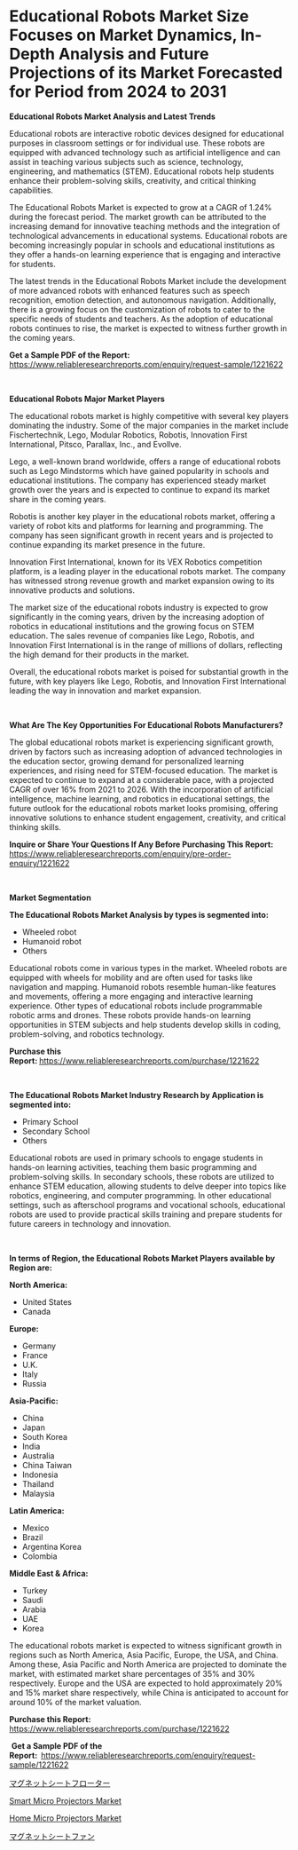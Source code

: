 <p><h1>Educational Robots Market Size Focuses on Market Dynamics, In-Depth Analysis and Future Projections of its Market Forecasted for Period from 2024 to 2031</h1></p><p><strong>Educational Robots Market Analysis and Latest Trends</strong></p>
<p><p>Educational robots are interactive robotic devices designed for educational purposes in classroom settings or for individual use. These robots are equipped with advanced technology such as artificial intelligence and can assist in teaching various subjects such as science, technology, engineering, and mathematics (STEM). Educational robots help students enhance their problem-solving skills, creativity, and critical thinking capabilities.</p><p>The Educational Robots Market is expected to grow at a CAGR of 1.24% during the forecast period. The market growth can be attributed to the increasing demand for innovative teaching methods and the integration of technological advancements in educational systems. Educational robots are becoming increasingly popular in schools and educational institutions as they offer a hands-on learning experience that is engaging and interactive for students.</p><p>The latest trends in the Educational Robots Market include the development of more advanced robots with enhanced features such as speech recognition, emotion detection, and autonomous navigation. Additionally, there is a growing focus on the customization of robots to cater to the specific needs of students and teachers. As the adoption of educational robots continues to rise, the market is expected to witness further growth in the coming years.</p></p>
<p><strong>Get a Sample PDF of the Report:&nbsp;</strong> <a href="https://www.reliableresearchreports.com/enquiry/request-sample/1221622">https://www.reliableresearchreports.com/enquiry/request-sample/1221622</a></p>
<p>&nbsp;</p>
<p><strong>Educational Robots Major Market Players</strong></p>
<p><p>The educational robots market is highly competitive with several key players dominating the industry. Some of the major companies in the market include Fischertechnik, Lego, Modular Robotics, Robotis, Innovation First International, Pitsco, Parallax, Inc., and Evollve.</p><p>Lego, a well-known brand worldwide, offers a range of educational robots such as Lego Mindstorms which have gained popularity in schools and educational institutions. The company has experienced steady market growth over the years and is expected to continue to expand its market share in the coming years.</p><p>Robotis is another key player in the educational robots market, offering a variety of robot kits and platforms for learning and programming. The company has seen significant growth in recent years and is projected to continue expanding its market presence in the future.</p><p>Innovation First International, known for its VEX Robotics competition platform, is a leading player in the educational robots market. The company has witnessed strong revenue growth and market expansion owing to its innovative products and solutions.</p><p>The market size of the educational robots industry is expected to grow significantly in the coming years, driven by the increasing adoption of robotics in educational institutions and the growing focus on STEM education. The sales revenue of companies like Lego, Robotis, and Innovation First International is in the range of millions of dollars, reflecting the high demand for their products in the market.</p><p>Overall, the educational robots market is poised for substantial growth in the future, with key players like Lego, Robotis, and Innovation First International leading the way in innovation and market expansion.</p></p>
<p>&nbsp;</p>
<p><strong>What Are The Key Opportunities For Educational Robots Manufacturers?</strong></p>
<p><p>The global educational robots market is experiencing significant growth, driven by factors such as increasing adoption of advanced technologies in the education sector, growing demand for personalized learning experiences, and rising need for STEM-focused education. The market is expected to continue to expand at a considerable pace, with a projected CAGR of over 16% from 2021 to 2026. With the incorporation of artificial intelligence, machine learning, and robotics in educational settings, the future outlook for the educational robots market looks promising, offering innovative solutions to enhance student engagement, creativity, and critical thinking skills.</p></p>
<p><strong>Inquire or Share Your Questions If Any Before Purchasing This Report:</strong> <a href="https://www.reliableresearchreports.com/enquiry/pre-order-enquiry/1221622">https://www.reliableresearchreports.com/enquiry/pre-order-enquiry/1221622</a></p>
<p>&nbsp;</p>
<p><strong>Market Segmentation</strong></p>
<p><strong>The Educational Robots Market Analysis by types is segmented into:</strong></p>
<p><ul><li>Wheeled robot</li><li>Humanoid robot</li><li>Others</li></ul></p>
<p><p>Educational robots come in various types in the market. Wheeled robots are equipped with wheels for mobility and are often used for tasks like navigation and mapping. Humanoid robots resemble human-like features and movements, offering a more engaging and interactive learning experience. Other types of educational robots include programmable robotic arms and drones. These robots provide hands-on learning opportunities in STEM subjects and help students develop skills in coding, problem-solving, and robotics technology.</p></p>
<p><strong>Purchase this Report:&nbsp;</strong><a href="https://www.reliableresearchreports.com/purchase/1221622">https://www.reliableresearchreports.com/purchase/1221622</a></p>
<p>&nbsp;</p>
<p><strong>The Educational Robots Market Industry Research by Application is segmented into:</strong></p>
<p><ul><li>Primary School</li><li>Secondary School</li><li>Others</li></ul></p>
<p><p>Educational robots are used in primary schools to engage students in hands-on learning activities, teaching them basic programming and problem-solving skills. In secondary schools, these robots are utilized to enhance STEM education, allowing students to delve deeper into topics like robotics, engineering, and computer programming. In other educational settings, such as afterschool programs and vocational schools, educational robots are used to provide practical skills training and prepare students for future careers in technology and innovation.</p></p>
<p>&nbsp;</p>
<p><strong>In terms of Region, the Educational Robots Market Players available by Region are:</strong></p>
<p>
    <p> <strong> North America: </strong>
        <ul>
            <li>United States</li>
            <li>Canada</li>
        </ul>
        </p> 
    <p> <strong> Europe: </strong>
        <ul>
            <li>Germany</li>
            <li>France</li>
            <li>U.K.</li>
            <li>Italy</li>
            <li>Russia</li>
        </ul>
        </p> 
    <p> <strong> Asia-Pacific: </strong>
        <ul>
            <li>China</li>
            <li>Japan</li>
            <li>South Korea</li>
            <li>India</li>
            <li>Australia</li>
            <li>China Taiwan</li>
            <li>Indonesia</li>
            <li>Thailand</li>
            <li>Malaysia</li>
        </ul>
        </p> 
    <p> <strong> Latin America: </strong>
        <ul>
            <li>Mexico</li>
            <li>Brazil</li>
            <li>Argentina Korea</li>
            <li>Colombia</li>
        </ul>
        </p> 
    <p> <strong> Middle East & Africa: </strong>
        <ul>
            <li>Turkey</li>
            <li>Saudi</li>
            <li>Arabia</li>
            <li>UAE</li>
            <li>Korea</li>
        </ul>
    </p>
    </p>
<p><p>The educational robots market is expected to witness significant growth in regions such as North America, Asia Pacific, Europe, the USA, and China. Among these, Asia Pacific and North America are projected to dominate the market, with estimated market share percentages of 35% and 30% respectively. Europe and the USA are expected to hold approximately 20% and 15% market share respectively, while China is anticipated to account for around 10% of the market valuation.</p></p>
<p><strong>Purchase this Report: </strong><a href="https://www.reliableresearchreports.com/purchase/1221622">https://www.reliableresearchreports.com/purchase/1221622</a></p>
<p>&nbsp;<strong>Get a Sample PDF of the Report:&nbsp;&nbsp;</strong><a href="https://www.reliableresearchreports.com/enquiry/request-sample/1221622">https://www.reliableresearchreports.com/enquiry/request-sample/1221622</a></p>
<p><strong></strong></p>
<p><p><a href="https://github.com/laurenreichert/Market-Research-Report-List-1/blob/main/44045858132.md">マグネットシートフローター</a></p><p><a href="https://github.com/AKSHATREPORTPRIME/Market-Research-Report-List-3/blob/main/smart-micro-projectors-market.md">Smart Micro Projectors Market</a></p><p><a href="https://github.com/indrystar/Market-Research-Report-List-2/blob/main/home-micro-projectors-market.md">Home Micro Projectors Market</a></p><p><a href="https://github.com/vtbvgl20191192/Market-Research-Report-List-1/blob/main/70433008131.md">マグネットシートファン</a></p></p>
